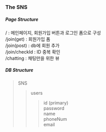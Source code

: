 ### The SNS



##### Page Structure
/ : 메인페이지, 회원가입 버튼과 로그인 폼으로 구성<br> 
/join(get) : 회원가입 폼<br>
/join(post) : db에 회원 추가<br>
/join/checkId : ID 중복 확인<br>
/chatting : 채팅만을 위한 뷰<br>

##### DB Structure
> SNS
> >users
> > > id (primary) <br>
> > > password <br>
> > > name <br>
> > > phoneNum <br>
> > > email <br>
  
